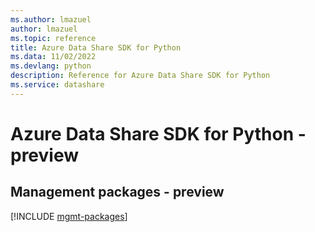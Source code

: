 ```yaml
---
ms.author: lmazuel
author: lmazuel
ms.topic: reference
title: Azure Data Share SDK for Python
ms.data: 11/02/2022
ms.devlang: python
description: Reference for Azure Data Share SDK for Python
ms.service: datashare
---
```

# Azure Data Share SDK for Python - preview

## Management packages - preview
[!INCLUDE [mgmt-packages](data-share-mgmt-index.md)]